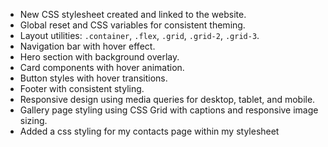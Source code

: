 

- New CSS stylesheet created and linked to the website.  
- Global reset and CSS variables for consistent theming.  
- Layout utilities: `.container`, `.flex`, `.grid`, `.grid-2`, `.grid-3`.  
- Navigation bar with hover effect.  
- Hero section with background overlay.  
- Card components with hover animation.  
- Button styles with hover transitions.  
- Footer with consistent styling.  
- Responsive design using media queries for desktop, tablet, and mobile.  
- Gallery page styling using CSS Grid with captions and responsive image sizing.  
- Added a css styling for my contacts page within my stylesheet

 
